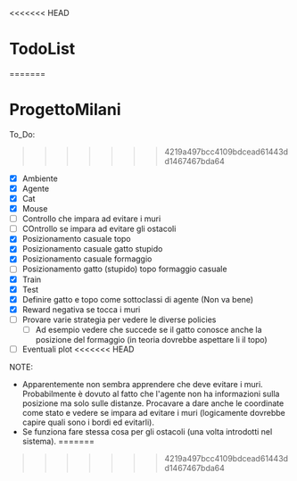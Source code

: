 <<<<<<< HEAD
# TodoList

=======
# ProgettoMilani
To_Do:
>>>>>>> 4219a497bcc4109bdcead61443dd1467467bda64
- [x] Ambiente
- [x] Agente
- [x] Cat 
- [x] Mouse
- [ ] Controllo che impara ad evitare i muri
- [ ] COntrollo se impara ad evitare gli ostacoli
- [x] Posizionamento casuale topo
- [x] Posizionamento casuale gatto stupido
- [x] Posizionamento casuale formaggio
- [ ] Posizionamento gatto (stupido) topo formaggio casuale
- [x] Train
- [x] Test
- [x] Definire gatto e topo come sottoclassi di agente (Non va bene)
- [x] Reward negativa se tocca i muri
- [ ] Provare varie strategia per vedere le diverse policies
    - [ ] Ad esempio vedere che succede se il gatto conosce anche la posizione del formaggio (in teoria dovrebbe aspettare li il topo)
- [ ] Eventuali plot
<<<<<<< HEAD

NOTE:
- Apparentemente non sembra apprendere che deve evitare i muri. Probabilmente è dovuto al fatto che l'agente non ha informazioni sulla posizione ma solo sulle distanze. Procavare a dare anche le coordinate come stato e vedere se impara ad evitare i muri (logicamente dovrebbe capire quali sono i bordi ed evitarli). 
- Se funziona fare stessa cosa per gli ostacoli (una volta introdotti nel sistema).
=======
>>>>>>> 4219a497bcc4109bdcead61443dd1467467bda64
